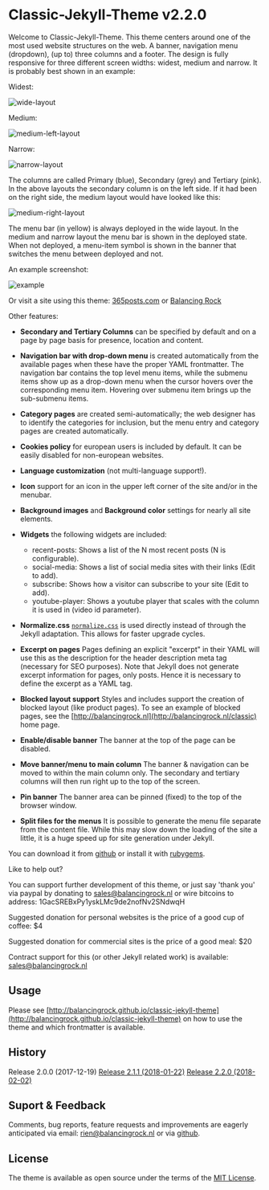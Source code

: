 # Classic-Jekyll-Theme v2.2.0

Welcome to Classic-Jekyll-Theme. This theme centers around one of the most used website structures on the web. A banner, navigation menu (dropdown), (up to) three columns and a footer. The design is fully responsive for three different screen widths: widest, medium and narrow. It is probably best shown in an example:

Widest:

![wide-layout](http://balancingrock.nl/assets/img/classic-jekyll-theme-wide.png)

Medium:

![medium-left-layout](http://balancingrock.nl/assets/img/classic-jekyll-theme-medium-left.png)

Narrow:

![narrow-layout](http://balancingrock.nl/assets/img/classic-jekyll-theme-narrow.png)

The columns are called Primary (blue), Secondary (grey) and Tertiary (pink). In the above layouts the secondary column is on the left side. If it had been on the right side, the medium layout would have looked like this:

![medium-right-layout](http://balancingrock.nl/assets/img/classic-jekyll-theme-medium-right.png)

The menu bar (in yellow) is always deployed in the wide layout. In the medium and narrow layout the menu bar is shown in the deployed state. When not deployed, a menu-item symbol is shown in the banner that switches the menu between deployed and not.

An example screenshot:

![example](http://balancingrock.nl/assets/img/classic-jekyll-theme-screenshot-half.png)

Or visit a site using this theme: [365posts.com](http://www.365posts.com) or [Balancing Rock](http://www.balancingrock.nl)

Other features:

- __Secondary and Tertiary Columns__ can be specified by default and on a page by page basis for presence, location and content.

- __Navigation bar with drop-down menu__ is created automatically from the available pages when these have the proper YAML frontmatter. The navigation bar contains the top level menu items, while the submenu items show up as a drop-down menu when the cursor hovers over the corresponding menu item. Hovering over submenu item brings up the sub-submenu items.

- __Category pages__ are created semi-automatically; the web designer has to identify the categories for inclusion, but the menu entry and category pages are created automatically.

- __Cookies policy__ for european users is included by default. It can be easily disabled for non-european websites.

- __Language customization__ (not multi-language support!).

- __Icon__ support for an icon in the upper left corner of the site and/or in the menubar.

- __Background images__ and __Background color__ settings for nearly all site elements.

- __Widgets__ the following widgets are included:
	- recent-posts: Shows a list of the N most recent posts (N is configurable).
	- social-media: Shows a list of social media sites with their links (Edit to add).
	- subscribe: Shows how a visitor can subscribe to your site (Edit to add).
	- youtube-player: Shows a youtube player that scales with the column it is used in (video id parameter).

- __Normalize.css__ [`normalize.css`](https://necolas.github.io/normalize.css/) is used directly instead of through the Jekyll adaptation. This allows for faster upgrade cycles.

- __Excerpt on pages__ Pages defining an explicit "excerpt" in their YAML will use this as the description for the header description meta tag (necessary for SEO purposes). Note that Jekyll does not generate excerpt information for pages, only posts. Hence it is necessary to define the excerpt as a YAML tag.

- __Blocked layout support__ Styles and includes support the creation of blocked layout (like product pages). To see an example of blocked pages, see the [http://balancingrock.nl](http://balancingrock.nl/classic) home page.

- __Enable/disable banner__ The banner at the top of the page can be disabled.

- __Move banner/menu to main column__ The banner & navigation can be moved to within the main column only. The secondary and tertiary columns will then run right up to the top of the screen.

- __Pin banner__ The banner area can be pinned (fixed) to the top of the browser window.

- __Split files for the menus__ It is possible to generate the menu file separate from the content file. While this may slow down the loading of the site a little, it is a huge speed up for site generation under Jekyll.

You can download it from [github](https://github.com/Balancingrock/classic-jekyll-theme) or install it with [rubygems](https://rubygems.org/gems/classic-jekyll-theme).

Like to help out?

You can support further development of this theme, or just say 'thank you' via paypal by donating to sales@balancingrock.nl or wire bitcoins to address: 1GacSREBxPy1yskLMc9de2nofNv2SNdwqH

Suggested donation for personal websites is the price of a good cup of coffee: $4

Suggested donation for commercial sites is the price of a good meal: $20

Contract support for this (or other Jekyll related work) is available: sales@balancingrock.nl

## Usage

Please see [http://balancingrock.github.io/classic-jekyll-theme](http://balancingrock.github.io/classic-jekyll-theme) on how to use the theme and which frontmatter is available.

## History

Release 2.0.0 (2017-12-19)
[Release 2.1.1 (2018-01-22)](http://balancingrock.github.io/classic-jekyll-theme/classic/2017/12/22/bugfix-2-1.html)
[Release 2.2.0 (2018-02-02)](http://balancingrock.github.io/classic-jekyll-theme/classic/2017/12/22/release-2-2-0.html)

## Suport & Feedback

Comments, bug reports, feature requests and improvements are eagerly anticipated via email: rien@balancingrock.nl or via [github](http://balancingrock.github.io/classic-jekyll-theme).

## License

The theme is available as open source under the terms of the [MIT License](http://opensource.org/licenses/MIT).

